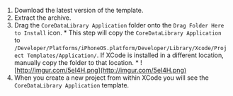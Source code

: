   1. Download the latest version of the template.
  1. Extract the archive.
  1. Drag the `CoreDataLibrary Application` folder onto the `Drag Folder Here to Install` icon.
    * This step will copy the `CoreDataLibrary Application` to `/Developer/Platforms/iPhoneOS.platform/Developer/Library/Xcode/Project Templates/Application/`.  If XCode is installed in a different location, manually copy the folder to that location.
    * ![http://imgur.com/5eI4H.png](http://imgur.com/5eI4H.png)
  1. When you create a new project from within XCode you will see the `CoreDataLibrary Application` template.